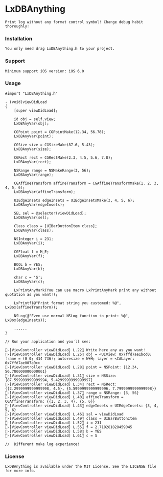 # LxDBAnything
    Print log without any format control symbol! Change debug habit thoroughly!

### Installation
    You only need drag LxDBAnything.h to your project.

### Support
    Minimum support iOS version: iOS 6.0

### Usage

    #import "LxDBAnything.h"

    - (void)viewDidLoad
    {
        [super viewDidLoad];

        id obj = self.view;
        LxDBAnyVar(obj);

        CGPoint point = CGPointMake(12.34, 56.78);
        LxDBAnyVar(point);

        CGSize size = CGSizeMake(87.6, 5.43);
        LxDBAnyVar(size);

        CGRect rect = CGRectMake(2.3, 4.5, 5.6, 7.8);
        LxDBAnyVar(rect);

        NSRange range = NSMakeRange(3, 56);
        LxDBAnyVar(range);

        CGAffineTransform affineTransform = CGAffineTransformMake(1, 2, 3, 4, 5, 6);
        LxDBAnyVar(affineTransform);

        UIEdgeInsets edgeInsets = UIEdgeInsetsMake(3, 4, 5, 6);
        LxDBAnyVar(edgeInsets);

        SEL sel = @selector(viewDidLoad);
        LxDBAnyVar(sel);

        Class class = [UIBarButtonItem class];
        LxDBAnyVar(class);

        NSInteger i = 231;
        LxDBAnyVar(i);

        CGFloat f = M_E;
        LxDBAnyVar(f);

        BOOL b = YES;
        LxDBAnyVar(b);

        char c = 'S';
        LxDBAnyVar(c);

        LxPrintAnyMark(You can use macro LxPrintAnyMark print any without quotation as you want!);

        LxPrintf(@"Print format string you customed: %@", LxBox(affineTransform));

        NSLog(@"Even use normal NSLog function to print: %@", LxBox(edgeInsets));

        ......
    }

    // Run your application and you'll see:

    🎈-[ViewController viewDidLoad] L.22📍 Write here any as you want!
    🎈-[ViewController viewDidLoad] L.25📍 obj = <UIView: 0x7ffd7ae1bcd0; frame = (0 0; 414 736); autoresize = W+H; layer = <CALayer: 0x7ffd7ae007a0>>
    🎈-[ViewController viewDidLoad] L.28📍 point = NSPoint: {12.34, 56.780000000000001}
    🎈-[ViewController viewDidLoad] L.31📍 size = NSSize: {87.599999999999994, 5.4299999999999997}
    🎈-[ViewController viewDidLoad] L.34📍 rect = NSRect: {{2.2999999999999998, 4.5}, {5.5999999999999996, 7.7999999999999998}}
    🎈-[ViewController viewDidLoad] L.37📍 range = NSRange: {3, 56}
    🎈-[ViewController viewDidLoad] L.40📍 affineTransform = CGAffineTransform: {{1, 2, 3, 4}, {5, 6}}
    🎈-[ViewController viewDidLoad] L.43📍 edgeInsets = UIEdgeInsets: {3, 4, 5, 6}
    🎈-[ViewController viewDidLoad] L.46📍 sel = viewDidLoad
    🎈-[ViewController viewDidLoad] L.49📍 class = UIBarButtonItem
    🎈-[ViewController viewDidLoad] L.52📍 i = 231
    🎈-[ViewController viewDidLoad] L.55📍 f = 2.718281828459045
    🎈-[ViewController viewDidLoad] L.58📍 b = YES
    🎈-[ViewController viewDidLoad] L.61📍 c = S

    //  Different make log experience!

### License
    LxDBAnything is available under the MIT License. See the LICENSE file for more info.